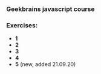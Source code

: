 ### Geekbrains javascript course

### Exercises:
- **1**
- **2**
- **3**
- **4**
- **5** (new, added 21.09.20)
